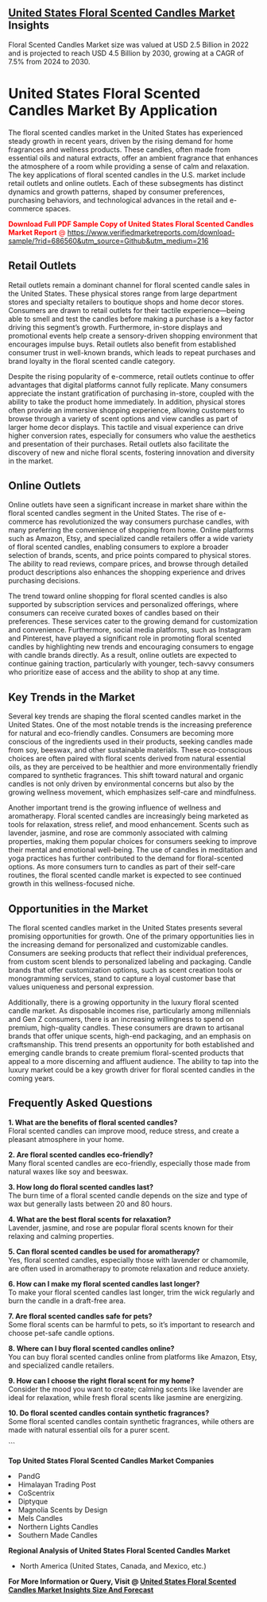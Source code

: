 <h2><a href="https://www.verifiedmarketreports.com/download-sample/?rid=686560&amp;utm_source=Github&amp;utm_medium=216" target="_blank">United States Floral Scented Candles Market</a> Insights</h2><p>Floral Scented Candles Market size was valued at USD 2.5 Billion in 2022 and is projected to reach USD 4.5 Billion by 2030, growing at a CAGR of 7.5% from 2024 to 2030.</p><p><h1>United States Floral Scented Candles Market By Application</h1><p>The floral scented candles market in the United States has experienced steady growth in recent years, driven by the rising demand for home fragrances and wellness products. These candles, often made from essential oils and natural extracts, offer an ambient fragrance that enhances the atmosphere of a room while providing a sense of calm and relaxation. The key applications of floral scented candles in the U.S. market include retail outlets and online outlets. Each of these subsegments has distinct dynamics and growth patterns, shaped by consumer preferences, purchasing behaviors, and technological advances in the retail and e-commerce spaces.</p><p><p><span class=""><span style="color: #ff0000;"><strong>Download Full PDF Sample Copy of United States Floral Scented Candles Market Report</strong> @ </span><a href="https://www.verifiedmarketreports.com/download-sample/?rid=686560&amp;utm_source=Github&amp;utm_medium=216" target="_blank">https://www.verifiedmarketreports.com/download-sample/?rid=686560&amp;utm_source=Github&amp;utm_medium=216</a></span></p></p><h2>Retail Outlets</h2><p>Retail outlets remain a dominant channel for floral scented candle sales in the United States. These physical stores range from large department stores and specialty retailers to boutique shops and home decor stores. Consumers are drawn to retail outlets for their tactile experience—being able to smell and test the candles before making a purchase is a key factor driving this segment’s growth. Furthermore, in-store displays and promotional events help create a sensory-driven shopping environment that encourages impulse buys. Retail outlets also benefit from established consumer trust in well-known brands, which leads to repeat purchases and brand loyalty in the floral scented candle category.</p><p>Despite the rising popularity of e-commerce, retail outlets continue to offer advantages that digital platforms cannot fully replicate. Many consumers appreciate the instant gratification of purchasing in-store, coupled with the ability to take the product home immediately. In addition, physical stores often provide an immersive shopping experience, allowing customers to browse through a variety of scent options and view candles as part of larger home decor displays. This tactile and visual experience can drive higher conversion rates, especially for consumers who value the aesthetics and presentation of their purchases. Retail outlets also facilitate the discovery of new and niche floral scents, fostering innovation and diversity in the market.</p><h2>Online Outlets</h2><p>Online outlets have seen a significant increase in market share within the floral scented candles segment in the United States. The rise of e-commerce has revolutionized the way consumers purchase candles, with many preferring the convenience of shopping from home. Online platforms such as Amazon, Etsy, and specialized candle retailers offer a wide variety of floral scented candles, enabling consumers to explore a broader selection of brands, scents, and price points compared to physical stores. The ability to read reviews, compare prices, and browse through detailed product descriptions also enhances the shopping experience and drives purchasing decisions.</p><p>The trend toward online shopping for floral scented candles is also supported by subscription services and personalized offerings, where consumers can receive curated boxes of candles based on their preferences. These services cater to the growing demand for customization and convenience. Furthermore, social media platforms, such as Instagram and Pinterest, have played a significant role in promoting floral scented candles by highlighting new trends and encouraging consumers to engage with candle brands directly. As a result, online outlets are expected to continue gaining traction, particularly with younger, tech-savvy consumers who prioritize ease of access and the ability to shop at any time.</p><h2>Key Trends in the Market</h2><p>Several key trends are shaping the floral scented candles market in the United States. One of the most notable trends is the increasing preference for natural and eco-friendly candles. Consumers are becoming more conscious of the ingredients used in their products, seeking candles made from soy, beeswax, and other sustainable materials. These eco-conscious choices are often paired with floral scents derived from natural essential oils, as they are perceived to be healthier and more environmentally friendly compared to synthetic fragrances. This shift toward natural and organic candles is not only driven by environmental concerns but also by the growing wellness movement, which emphasizes self-care and mindfulness.</p><p>Another important trend is the growing influence of wellness and aromatherapy. Floral scented candles are increasingly being marketed as tools for relaxation, stress relief, and mood enhancement. Scents such as lavender, jasmine, and rose are commonly associated with calming properties, making them popular choices for consumers seeking to improve their mental and emotional well-being. The use of candles in meditation and yoga practices has further contributed to the demand for floral-scented options. As more consumers turn to candles as part of their self-care routines, the floral scented candle market is expected to see continued growth in this wellness-focused niche.</p><h2>Opportunities in the Market</h2><p>The floral scented candles market in the United States presents several promising opportunities for growth. One of the primary opportunities lies in the increasing demand for personalized and customizable candles. Consumers are seeking products that reflect their individual preferences, from custom scent blends to personalized labeling and packaging. Candle brands that offer customization options, such as scent creation tools or monogramming services, stand to capture a loyal customer base that values uniqueness and personal expression.</p><p>Additionally, there is a growing opportunity in the luxury floral scented candle market. As disposable incomes rise, particularly among millennials and Gen Z consumers, there is an increasing willingness to spend on premium, high-quality candles. These consumers are drawn to artisanal brands that offer unique scents, high-end packaging, and an emphasis on craftsmanship. This trend presents an opportunity for both established and emerging candle brands to create premium floral-scented products that appeal to a more discerning and affluent audience. The ability to tap into the luxury market could be a key growth driver for floral scented candles in the coming years.</p><h2>Frequently Asked Questions</h2><p><strong>1. What are the benefits of floral scented candles?</strong><br>Floral scented candles can improve mood, reduce stress, and create a pleasant atmosphere in your home.</p><p><strong>2. Are floral scented candles eco-friendly?</strong><br>Many floral scented candles are eco-friendly, especially those made from natural waxes like soy and beeswax.</p><p><strong>3. How long do floral scented candles last?</strong><br>The burn time of a floral scented candle depends on the size and type of wax but generally lasts between 20 and 80 hours.</p><p><strong>4. What are the best floral scents for relaxation?</strong><br>Lavender, jasmine, and rose are popular floral scents known for their relaxing and calming properties.</p><p><strong>5. Can floral scented candles be used for aromatherapy?</strong><br>Yes, floral scented candles, especially those with lavender or chamomile, are often used in aromatherapy to promote relaxation and reduce anxiety.</p><p><strong>6. How can I make my floral scented candles last longer?</strong><br>To make your floral scented candles last longer, trim the wick regularly and burn the candle in a draft-free area.</p><p><strong>7. Are floral scented candles safe for pets?</strong><br>Some floral scents can be harmful to pets, so it’s important to research and choose pet-safe candle options.</p><p><strong>8. Where can I buy floral scented candles online?</strong><br>You can buy floral scented candles online from platforms like Amazon, Etsy, and specialized candle retailers.</p><p><strong>9. How can I choose the right floral scent for my home?</strong><br>Consider the mood you want to create; calming scents like lavender are ideal for relaxation, while fresh floral scents like jasmine are energizing.</p><p><strong>10. Do floral scented candles contain synthetic fragrances?</strong><br>Some floral scented candles contain synthetic fragrances, while others are made with natural essential oils for a purer scent.</p>```</p><p><strong>Top United States Floral Scented Candles Market Companies</strong></p><div data-test-id=""><p><li>PandG</li><li> Himalayan Trading Post</li><li> CoScentrix</li><li> Diptyque</li><li> Magnolia Scents by Design</li><li> Mels Candles</li><li> Northern Lights Candles</li><li> Southern Made Candles</li></p><div><strong>Regional Analysis of&nbsp;United States Floral Scented Candles Market</strong></div><ul><li dir="ltr"><p dir="ltr">North America&nbsp;(United States, Canada, and Mexico, etc.)</p></li></ul><p><strong>For More Information or Query, Visit @&nbsp;</strong><strong><a href="https://www.verifiedmarketreports.com/product/floral-scented-candles-market/?utm_source=Github&amp;utm_medium=216" target="_blank">United States Floral Scented Candles Market Insights Size And Forecast</a></strong></p></div>
